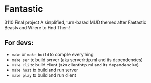 # Fantastic
3110 Final project
A simplified, turn-based MUD themed after Fantastic Beasts and Where to Find Them! 

## For devs:
- `make` or `make build` to compile everything
- `make ser` to build server (aka serverhttp.ml and its dependencies)
- `make cli` to build client (aka clienthttp.ml and its dependencies)
- `make host` to build and run server
- `make play` to build and run client